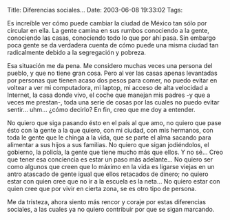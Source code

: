 Title: Diferencias sociales...
Date: 2003-06-08 19:33:02
Tags: 

<p>Es increíble ver cómo puede cambiar la ciudad de México tan sólo por circular en ella. La gente camina en sus rumbos conociendo a la gente, conociendo las casas, conociendo todo lo que por ahí pasa. Sin embargo poca gente se da verdadera cuenta de cómo puede una misma ciudad tan radicalmente debido a la segregación y pobreza.</p>

<p>Esa situación me da pena. Me considero muchas veces una persona del pueblo, y que no tiene gran cosa. Pero al ver las casas apenas levantadas por personas que tienen acaso dos pesos para comer, no puedo evitar en voltear a ver mi computadora, mi laptop, mi acceso de alta velocidad a Internet, la casa donde vivo, el coche que manejan mis padres -y que a veces me prestan-, toda una serie de cosas por las cuales no puedo evitar sentir&#8230; uhm&#8230; ¿cómo decirlo? En fin, creo que me doy a entender.</p>

<p>No quiero que siga pasando ésto en el país al que amo, no quiero que pase ésto con la gente a la que quiero, con mi ciudad, con mis hermanos, con toda le gente que le chinga a la vida, que se parte el alma sacando para alimentar a sus hijos a sus familias. No quiero que sigan jodiéndolos, el gobierno, la policía, la gente que tiene mucho más que ellos. Y no sé&#8230; Creo que tener esa conciencia es estar un paso más adelante&#8230; No quiero ser como algunos que creen que lo máximo en la vida es ligarse viejas en un antro atascado de gente igual que ellos retacados de dinero; no quiero estar con quien cree que no ir a la escuela es la neta&#8230; No quiero estar con quien cree que por vivir en cierta zona, se es otro tipo de persona.</p>

<p>Me da tristeza, ahora siento más rencor y coraje por estas diferencias sociales, a las cuales ya no quiero contribuir por que se sigan marcando.</p>

